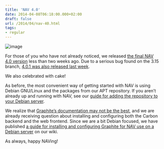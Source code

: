 ```yaml
---
title: 'NAV 4.0'
date: 2014-04-08T06:18:00.000+02:00
draft: false
url: /2014/04/nav-40.html
tags: 
- regular
---
```


![image](http://55.media.tumblr.com/935015da00fd090b8c984b8297d9691d/tumblr_inline_n3plreofEe1swzy6x.jpg)

For those of you who have not already noticed, we released [the final NAV 4.0 version](https://postlister.uninett.no/sympa/arc/nav-users/2014-03/msg00036.html) less than two weeks ago. Due to a serious bug found on the 3.15 branch, [4.0.1 was also released last week](https://launchpad.net/nav/4.0/4.0.1).

We also celebrated with cake!

As before, the most convenient way of getting started with NAV is using Debian GNU/Linux and the packages from our APT repository. If you aren’t already up and running with NAV, see our [guide for adding the repository to your Debian server](https://nav.uninett.no/nav_on_debian).

We realize that [Graphite’s documentation may not be the best](http://graphite.wikidot.com/), and we are already receiving question about installing and configuring both the Carbon backend and the web frontend. Since we are a bit Debian focused, we have published [a guide for installing and configuring Graphite for NAV use on a Debian server](https://nav.uninett.no/graphite_on_debian) on our wiki.

As always, happy NAVing!
